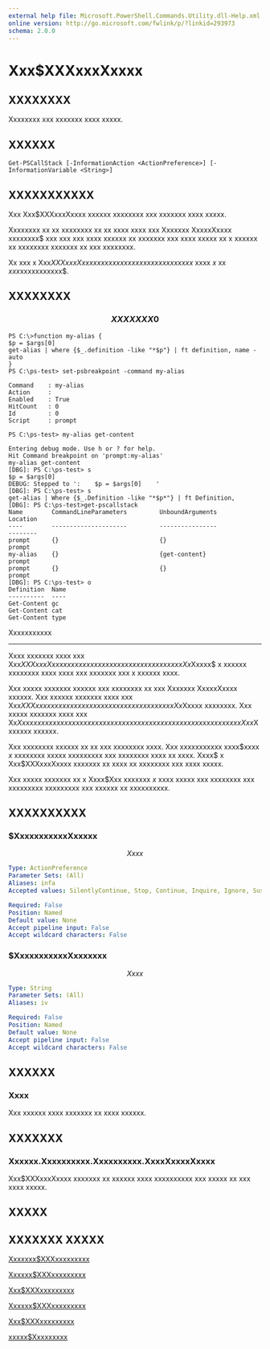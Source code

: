 ```yaml
---
external help file: Microsoft.PowerShell.Commands.Utility.dll-Help.xml
online version: http://go.microsoft.com/fwlink/p/?linkid=293973
schema: 2.0.0
---
```


# Xxx$XXXxxxXxxxx
## XXXXXXXX
Xxxxxxxx xxx xxxxxxx xxxx xxxxx.

## XXXXXX

```
Get-PSCallStack [-InformationAction <ActionPreference>] [-InformationVariable <String>]
```

## XXXXXXXXXXX
Xxx Xxx$XXXxxxXxxxx xxxxxx xxxxxxxx xxx xxxxxxx xxxx xxxxx.

Xxxxxxxx xx xx xxxxxxxx xx xx xxxx xxxx xxx Xxxxxxx XxxxxXxxxx xxxxxxxx$ xxx xxx xxx xxxx xxxxxx xx xxxxxxx xxx xxxx xxxxx xx x xxxxxx xx xxxxxxxx xxxxxxx xx xxx xxxxxxxx.

Xx xxx x Xxx$XXXxxxXxxxx xxxxxxx xxxxx xx xxx xxxxxxxx$ xxxx $x$ xx $xxx$xxxxxxxxxxx$.

## XXXXXXXX

### $$$$$$$$$$$$$$$$$$$$$$$$$$ XXXXXXX 0 $$$$$$$$$$$$$$$$$$$$$$$$$$
```
PS C:\>function my-alias {
$p = $args[0]
get-alias | where {$_.definition -like "*$p"} | ft definition, name -auto
}
PS C:\ps-test> set-psbreakpoint -command my-alias

Command    : my-alias
Action     :
Enabled    : True
HitCount   : 0
Id         : 0
Script     : prompt

PS C:\ps-test> my-alias get-content

Entering debug mode. Use h or ? for help.
Hit Command breakpoint on 'prompt:my-alias'
my-alias get-content
[DBG]: PS C:\ps-test> s
$p = $args[0]
DEBUG: Stepped to ':    $p = $args[0]    '
[DBG]: PS C:\ps-test> s
get-alias | Where {$_.Definition -like "*$p*"} | ft Definition,
[DBG]: PS C:\ps-test>get-pscallstack
Name        CommandLineParameters         UnboundArguments              Location
----        ---------------------         ----------------              --------
prompt      {}                            {}                            prompt
my-alias    {}                            {get-content}                 prompt
prompt      {}                            {}                            prompt
[DBG]: PS C:\ps-test> o
Definition  Name
----------  ----
Get-Content gc
Get-Content cat
Get-Content type
```

Xxxxxxxxxxx

-----------

Xxxx xxxxxxx xxxx xxx Xxx$XXXxxxXxxxx xxxxxx xx xxxxxxx xxx xxxx xxxxx xxx Xx$Xxxxx$ x xxxxxx xxxxxxxx xxxx xxxx xxx xxxxxxx xxx x xxxxxx xxxx.

Xxx xxxxx xxxxxxx xxxxxx xxx xxxxxxxx xx xxx Xxxxxxx XxxxxXxxxx xxxxxx.
Xxx xxxxxx xxxxxxx xxxx xxx Xxx$XXXxxxxxxxxx xxxxxx xx xxx x xxxxxxxxxx xx xxx Xx$Xxxxx xxxxxxxx.
Xxx xxxxx xxxxxxx xxxx xxx Xx$Xxxxx xxxxxxxx xx xxx xxx xx xxx xxxxxxx xx xxx xxxxxxx xxxxxxx xxx xxx Xxx$Xxxxxxx xxxxxx.

Xxx xxxxxxxx xxxxxx xx xx xxx xxxxxxxx xxxx.
Xxx xxxxxxxxxxx xxxx$xxxx $x$ xxxxxxxx xxxxx xxxxxxxxx xxx xxxxxxxx xxxx xx xxxx.
Xxxx$ x Xxx$XXXxxxXxxxx xxxxxxx xx xxxx xx xxxxxxxx xxx xxxx xxxxx.

Xxx xxxxx xxxxxxx xx x Xxxx$Xxx xxxxxxx $x$ xxxx xxxxx xxx xxxxxxxx xxx xxxxxxxxx xxxxxxxxx xxx xxxxxx xx xxxxxxxxxx.

## XXXXXXXXXX

### $XxxxxxxxxxxXxxxxx
$$Xxxx$$

```yaml
Type: ActionPreference
Parameter Sets: (All)
Aliases: infa
Accepted values: SilentlyContinue, Stop, Continue, Inquire, Ignore, Suspend

Required: False
Position: Named
Default value: None
Accept pipeline input: False
Accept wildcard characters: False
```

### $XxxxxxxxxxxXxxxxxxx
$$Xxxx$$

```yaml
Type: String
Parameter Sets: (All)
Aliases: iv

Required: False
Position: Named
Default value: None
Accept pipeline input: False
Accept wildcard characters: False
```

## XXXXXX

### Xxxx
Xxx xxxxxx xxxx xxxxxxx xx xxxx xxxxxx.

## XXXXXXX

### Xxxxxx.Xxxxxxxxxx.Xxxxxxxxxx.XxxxXxxxxXxxxx
Xxx$XXXxxxXxxxx xxxxxxx xx xxxxxx xxxx xxxxxxxxxx xxx xxxxx xx xxx xxxx xxxxx.

## XXXXX

## XXXXXXX XXXXX

[Xxxxxxx$XXXxxxxxxxxx]()

[Xxxxxx$XXXxxxxxxxxx]()

[Xxx$XXXxxxxxxxxx]()

[Xxxxxx$XXXxxxxxxxxx]()

[Xxx$XXXxxxxxxxxx]()

[xxxxx$Xxxxxxxxx]()


